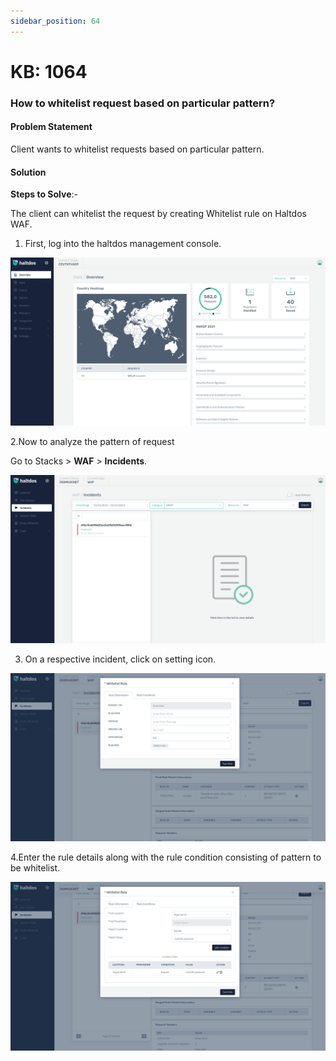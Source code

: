 ```yaml
---
sidebar_position: 64
---
```


# KB: 1064

### **How to whitelist request based on particular pattern?**

#### **Problem Statement**

Client wants to whitelist requests based on particular pattern.

#### **Solution**

**Steps to Solve**:-

The client can whitelist the request by creating Whitelist rule on Haltdos WAF.

1. First, log into the haltdos management console.

![kb-1064](/img/waf/v7/kb/overview_kb_1064_1.png)

2.Now to analyze the pattern of request

Go to Stacks > **WAF** > **Incidents**.

![kb-1064](/img/waf/v7/kb/incidents_kb_1064_2.png)

3. On a respective incident, click on setting icon.

![kb-1064](/img/waf/v7/kb/whitelist_kb_1064_3.png)

4.Enter the rule details along with the rule condition consisting of pattern to be whitelist.

![kb-1064](/img/waf/v7/kb/whitelist_kb_1064_4.png)



